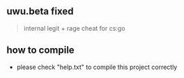 ## uwu.beta fixed
> internal legit + rage cheat for cs:go

## how to compile

- please check "help.txt" to compile this project correctly
